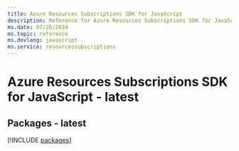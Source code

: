 ```yaml
---
title: Azure Resources Subscriptions SDK for JavaScript
description: Reference for Azure Resources Subscriptions SDK for JavaScript
ms.date: 07/26/2024
ms.topic: reference
ms.devlang: javascript
ms.service: resourcessubscriptions
---
```

# Azure Resources Subscriptions SDK for JavaScript - latest
## Packages - latest
[!INCLUDE [packages](resources-subscriptions-index.md)]